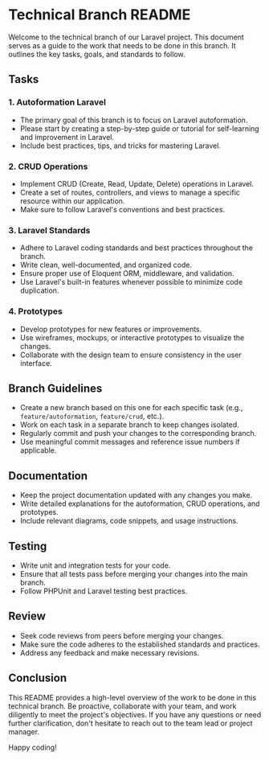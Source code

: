 # Technical Branch README

Welcome to the technical branch of our Laravel project. This document serves as a guide to the work that needs to be done in this branch. It outlines the key tasks, goals, and standards to follow.

## Tasks

### 1. Autoformation Laravel
- The primary goal of this branch is to focus on Laravel autoformation.
- Please start by creating a step-by-step guide or tutorial for self-learning and improvement in Laravel.
- Include best practices, tips, and tricks for mastering Laravel.

### 2. CRUD Operations
- Implement CRUD (Create, Read, Update, Delete) operations in Laravel.
- Create a set of routes, controllers, and views to manage a specific resource within our application.
- Make sure to follow Laravel's conventions and best practices.

### 3. Laravel Standards
- Adhere to Laravel coding standards and best practices throughout the branch.
- Write clean, well-documented, and organized code.
- Ensure proper use of Eloquent ORM, middleware, and validation.
- Use Laravel's built-in features whenever possible to minimize code duplication.

### 4. Prototypes
- Develop prototypes for new features or improvements.
- Use wireframes, mockups, or interactive prototypes to visualize the changes.
- Collaborate with the design team to ensure consistency in the user interface.

## Branch Guidelines
- Create a new branch based on this one for each specific task (e.g., `feature/autoformation`, `feature/crud`, etc.).
- Work on each task in a separate branch to keep changes isolated.
- Regularly commit and push your changes to the corresponding branch.
- Use meaningful commit messages and reference issue numbers if applicable.

## Documentation
- Keep the project documentation updated with any changes you make.
- Write detailed explanations for the autoformation, CRUD operations, and prototypes.
- Include relevant diagrams, code snippets, and usage instructions.

## Testing
- Write unit and integration tests for your code.
- Ensure that all tests pass before merging your changes into the main branch.
- Follow PHPUnit and Laravel testing best practices.

## Review
- Seek code reviews from peers before merging your changes.
- Make sure the code adheres to the established standards and practices.
- Address any feedback and make necessary revisions.

## Conclusion
This README provides a high-level overview of the work to be done in this technical branch. Be proactive, collaborate with your team, and work diligently to meet the project's objectives. If you have any questions or need further clarification, don't hesitate to reach out to the team lead or project manager.

Happy coding!
